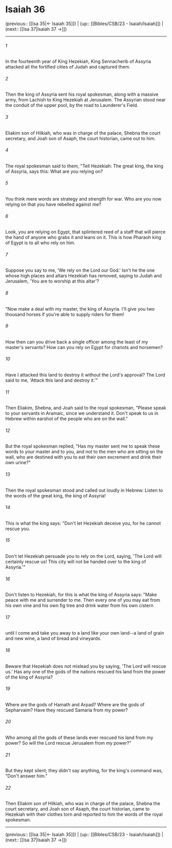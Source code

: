 # Isaiah 36

(previous:: [[Isa 35|← Isaiah 35]]) | (up:: [[Bibles/CSB/23 - Isaiah/Isaiah]]) | (next:: [[Isa 37|Isaiah 37 →]])

***


###### 1 
In the fourteenth year of King Hezekiah, King Sennacherib of Assyria attacked all the fortified cities of Judah and captured them. 

###### 2 
Then the king of Assyria sent his royal spokesman, along with a massive army, from Lachish to King Hezekiah at Jerusalem. The Assyrian stood near the conduit of the upper pool, by the road to Launderer's Field. 

###### 3 
Eliakim son of Hilkiah, who was in charge of the palace, Shebna the court secretary, and Joah son of Asaph, the court historian, came out to him. 

###### 4 
The royal spokesman said to them, "Tell Hezekiah: The great king, the king of Assyria, says this: What are you relying on? 

###### 5 
You think mere words are strategy and strength for war. Who are you now relying on that you have rebelled against me? 

###### 6 
Look, you are relying on Egypt, that splintered reed of a staff that will pierce the hand of anyone who grabs it and leans on it. This is how Pharaoh king of Egypt is to all who rely on him. 

###### 7 
Suppose you say to me, 'We rely on the Lord our God.' Isn't he the one whose high places and altars Hezekiah has removed, saying to Judah and Jerusalem, 'You are to worship at this altar'? 

###### 8 
"Now make a deal with my master, the king of Assyria. I'll give you two thousand horses if you're able to supply riders for them! 

###### 9 
How then can you drive back a single officer among the least of my master's servants? How can you rely on Egypt for chariots and horsemen? 

###### 10 
Have I attacked this land to destroy it without the Lord's approval? The Lord said to me, 'Attack this land and destroy it.'" 

###### 11 
Then Eliakim, Shebna, and Joah said to the royal spokesman, "Please speak to your servants in Aramaic, since we understand it. Don't speak to us in Hebrew within earshot of the people who are on the wall." 

###### 12 
But the royal spokesman replied, "Has my master sent me to speak these words to your master and to you, and not to the men who are sitting on the wall, who are destined with you to eat their own excrement and drink their own urine?" 

###### 13 
Then the royal spokesman stood and called out loudly in Hebrew: Listen to the words of the great king, the king of Assyria! 

###### 14 
This is what the king says: "Don't let Hezekiah deceive you, for he cannot rescue you. 

###### 15 
Don't let Hezekiah persuade you to rely on the Lord, saying, 'The Lord will certainly rescue us! This city will not be handed over to the king of Assyria.'" 

###### 16 
Don't listen to Hezekiah, for this is what the king of Assyria says: "Make peace with me and surrender to me. Then every one of you may eat from his own vine and his own fig tree and drink water from his own cistern 

###### 17 
until I come and take you away to a land like your own land--a land of grain and new wine, a land of bread and vineyards. 

###### 18 
Beware that Hezekiah does not mislead you by saying, 'The Lord will rescue us.' Has any one of the gods of the nations rescued his land from the power of the king of Assyria? 

###### 19 
Where are the gods of Hamath and Arpad? Where are the gods of Sepharvaim? Have they rescued Samaria from my power? 

###### 20 
Who among all the gods of these lands ever rescued his land from my power? So will the Lord rescue Jerusalem from my power?" 

###### 21 
But they kept silent; they didn't say anything, for the king's command was, "Don't answer him." 

###### 22 
Then Eliakim son of Hilkiah, who was in charge of the palace, Shebna the court secretary, and Joah son of Asaph, the court historian, came to Hezekiah with their clothes torn and reported to him the words of the royal spokesman.

***

(previous:: [[Isa 35|← Isaiah 35]]) | (up:: [[Bibles/CSB/23 - Isaiah/Isaiah]]) | (next:: [[Isa 37|Isaiah 37 →]])
